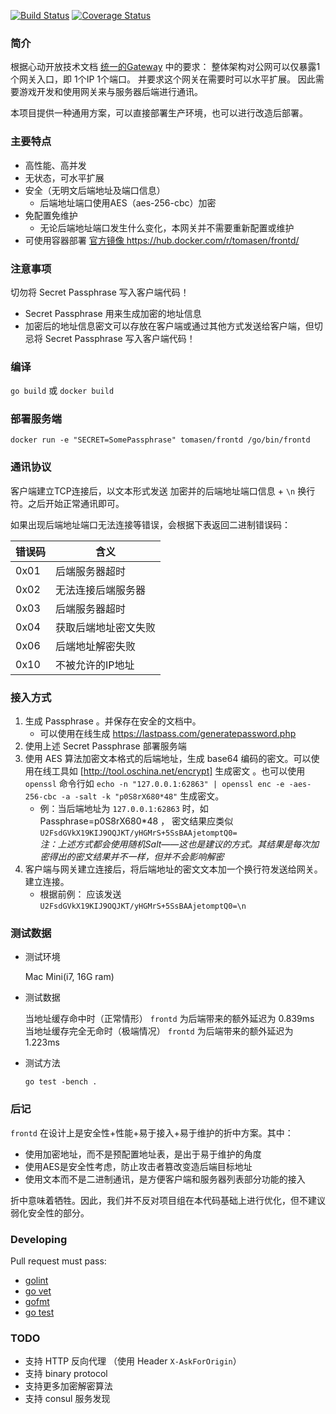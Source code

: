 [![Build Status](https://travis-ci.org/xindong/frontd.svg?branch=master)](https://travis-ci.org/xindong/frontd) 
[![Coverage Status](https://coveralls.io/repos/xindong/frontd/badge.svg?branch=master&service=github)](https://coveralls.io/github/xindong/frontd?branch=master)

### 简介

根据心动开放技术文档 [统一的Gateway](https://github.com/xindong/docs/blob/master/public/game_review/backend.md) 中的要求：
整体架构对公网可以仅暴露1个网关入口，即 1个IP 1个端口。
并要求这个网关在需要时可以水平扩展。
因此需要游戏开发和使用网关来与服务器后端进行通讯。

本项目提供一种通用方案，可以直接部署生产环境，也可以进行改造后部署。

### 主要特点

* 高性能、高并发
* 无状态，可水平扩展
* 安全（无明文后端地址及端口信息）
	* 后端地址端口使用AES（aes-256-cbc）加密
* 免配置免维护
	* 无论后端地址端口发生什么变化，本网关并不需要重新配置或维护
* 可使用容器部署 [官方镜像 https://hub.docker.com/r/tomasen/frontd/ ](https://hub.docker.com/r/tomasen/frontd/)

### 注意事项

切勿将 Secret Passphrase 写入客户端代码！

* Secret Passphrase 用来生成加密的地址信息
* 加密后的地址信息密文可以存放在客户端或通过其他方式发送给客户端，但切忌将 Secret Passphrase 写入客户端代码！

### 编译

`go build` 或 `docker build`


### 部署服务端

`docker run -e "SECRET=SomePassphrase" tomasen/frontd /go/bin/frontd`


### 通讯协议

客户端建立TCP连接后，以文本形式发送 加密并的后端地址端口信息 + `\n` 换行符。之后开始正常通讯即可。

如果出现后端地址端口无法连接等错误，会根据下表返回二进制错误码：

| 错误码 | 含义 |
| --- | --- |
| 0x01   | 后端服务器超时 |
| 0x02   | 无法连接后端服务器 |
| 0x03   | 后端服务器超时 |
| 0x04   | 获取后端地址密文失败 |
| 0x06   | 后端地址解密失败 |
| 0x10   | 不被允许的IP地址 |


### 接入方式

1. 生成 Passphrase 。并保存在安全的文档中。
	 * 可以使用在线生成 https://lastpass.com/generatepassword.php
2. 使用上述 Secret Passphrase 部署服务端
3. 使用 AES 算法加密文本格式的后端地址，生成 base64 编码的密文。可以使用在线工具如 [http://tool.oschina.net/encrypt] 生成密文 。也可以使用 `openssl` 命令行如 `echo -n "127.0.0.1:62863" | openssl enc -e -aes-256-cbc -a -salt -k "p0S8rX680*48"` 生成密文。
	* 例：当后端地址为 `127.0.0.1:62863` 时，如 Passphrase=p0S8rX680*48 ，
	密文结果应类似 `U2FsdGVkX19KIJ9OQJKT/yHGMrS+5SsBAAjetomptQ0=` <br/>
	_注：上述方式都会使用随机Salt——这也是建议的方式。其结果是每次加密得出的密文结果并不一样，但并不会影响解密_
4. 客户端与网关建立连接后，将后端地址的密文文本加一个换行符发送给网关。建立连接。
	* 根据前例： 应该发送 `U2FsdGVkX19KIJ9OQJKT/yHGMrS+5SsBAAjetomptQ0=\n`

### 测试数据

* 测试环境

	Mac Mini(i7, 16G ram)

* 测试数据

 	当地址缓存命中时（正常情形） `frontd` 为后端带来的额外延迟为 0.839ms <br/>
	当地址缓存完全无命时（极端情况）  `frontd` 为后端带来的额外延迟为 1.223ms

* 测试方法

	`go test -bench .`

### 后记

`frontd` 在设计上是安全性+性能+易于接入+易于维护的折中方案。其中：

* 使用加密地址，而不是预配置地址表，是出于易于维护的角度
* 使用AES是安全性考虑，防止攻击者篡改变造后端目标地址
* 使用文本而不是二进制通讯，是方便客户端和服务器列表部分功能的接入

折中意味着牺牲。因此，我们并不反对项目组在本代码基础上进行优化，但不建议弱化安全性的部分。

### Developing

Pull request must pass:

* [golint](https://github.com/golang/lint)
* [go vet](https://godoc.org/golang.org/x/tools/cmd/vet)
* [gofmt](https://golang.org/cmd/gofmt)
* [go test](https://golang.org/cmd/go/#hdr-Test_packages)

### TODO

* 支持 HTTP 反向代理 （使用 Header `X-AskForOrigin`）
* 支持 binary protocol
* 支持更多加密解密算法
* 支持 consul 服务发现
